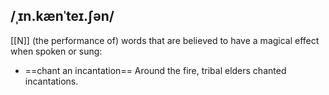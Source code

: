 ## /ˌɪn.kænˈteɪ.ʃən/  
[[N]]
(the performance of) words that are believed to have a magical effect when spoken or sung: 

- ==chant an incantation==
Around the fire, tribal elders chanted incantations.

